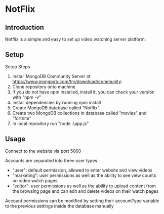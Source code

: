 # NotFlix

## Introduction

Notflix is a simple and easy to set up video watching server platform.

## Setup

Setup Steps
1. Install MongoDB Community Server at https://www.mongodb.com/try/download/community:
2. Clone repository onto machine
3. If you do not have npm installed, install it, you can check your version with "npm -v"
4. Install dependencies by running npm install
5. Create MongoDB database called "Notflix"
6. Create two MongoDB collections in database called "movies" and "fortnite"
7. In local repository run "node .\app.js"

## Usage

Connect to the website via port 5000

Accounts are separated into three user types

* "user": default permission, allowed to enter website and view videos
* "marketing": user permissions as well as the ability to see view counts on video watch pages
* "editor": user permissions as well as the ability to upload content from the browsing page and can edit and delete videos on their watch pages

Account permissions can be modified by setting their accountType variable to the previous settings inside the database manually

